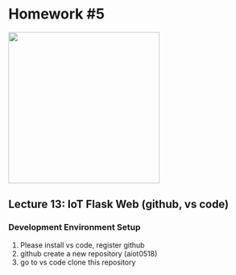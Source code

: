 # Homework #5
<img src="https://www.highcharts.com/demo/images/samples/highcharts/demo/line-basic/thumbnail.png" height=300 />

## Lecture 13: IoT Flask Web (github, vs code)
### Development Environment Setup
1. Please install vs code, register github
2. github create a new repository (aiot0518)
3. go to vs code clone this repository 
